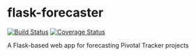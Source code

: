 # flask-forecaster

[![Build Status][1]][2]
[![Coverage Status][3]][4]

A Flask-based web app for forecasting Pivotal Tracker projects

  [1]: https://travis-ci.org/textbook/flask-forecaster.svg?branch=master
  [2]: https://travis-ci.org/textbook/flask-forecaster
  [3]: https://coveralls.io/repos/github/textbook/flask-forecaster/badge.svg?branch=master
  [4]: https://coveralls.io/github/textbook/flask-forecaster?branch=master
